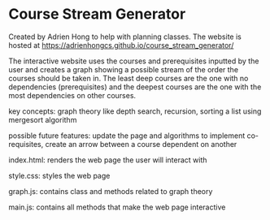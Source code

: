 # Course Stream Generator 
Created by Adrien Hong to help with planning classes.
The website is hosted at https://adrienhongcs.github.io/course_stream_generator/

The interactive website uses the courses and prerequisites inputted by the user and creates a graph showing a possible stream of the order the courses should be taken in. The least deep courses are the one with no dependencies (prerequisites) and the deepest courses are the one with the most dependencies on other courses.

key concepts: graph theory like depth search, recursion, sorting a list using mergesort algorithm 

possible future features: update the page and algorithms to implement co-requisites, create an arrow between a course dependent on another  

index.html: renders the web page the user will interact with 

style.css: styles the web page 

graph.js: contains class and methods related to graph theory 

main.js: contains all methods that make the web page interactive 
